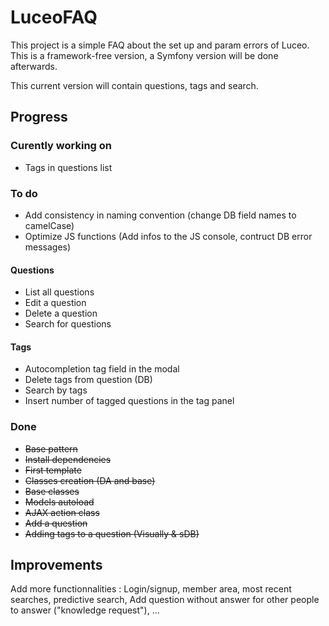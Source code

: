 # LuceoFAQ
This project is a simple FAQ about the set up and param errors of Luceo. This is a framework-free version, a Symfony version will be done afterwards.

This current version will contain questions, tags and search.

## Progress

### Curently working on
* Tags in questions list

### To do
* Add consistency in naming convention (change DB field names to camelCase)
* Optimize JS functions (Add infos to the JS console, contruct DB error messages)

#### Questions
* List all questions
* Edit a question
* Delete a question
* Search for questions

#### Tags

* Autocompletion tag field in the modal
* Delete tags from question (DB)
* Search by tags
* Insert number of tagged questions in the tag panel

### Done
* ~~Base pattern~~
* ~~Install dependencies~~
* ~~First template~~
* ~~Classes creation (DA and base)~~
* ~~Base classes~~
* ~~Models autoload~~
* ~~AJAX action class~~
* ~~Add a question~~
* ~~Adding tags to a question (Visually & sDB)~~

## Improvements
Add more functionnalities : Login/signup, member area, most recent searches, predictive search, Add question without answer for other people to answer ("knowledge request"), ...